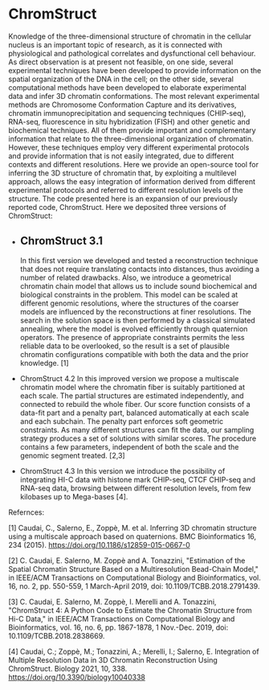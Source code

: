 # ChromStruct
Knowledge of the three-dimensional structure of chromatin in the cellular nucleus is an important topic of research, as it is connected with physiological and pathological correlates and dysfunctional cell behaviour. As direct observation is at present not feasible, on one side, several experimental techniques have been developed to provide information on the spatial organization of the DNA in the cell; on the other side, several computational methods have been developed to elaborate experimental data and infer 3D chromatin conformations. The most relevant experimental methods are Chromosome Conformation Capture and its derivatives, chromatin immunoprecipitation and sequencing techniques (CHIP-seq), RNA-seq, fluorescence in situ hybridization (FISH) and other genetic and biochemical techniques. All of them provide important and complementary information that relate to the three-dimensional organization of chromatin. However, these techniques employ very different experimental protocols and provide information that is not easily integrated, due to different contexts and different resolutions. Here we provide an open-source tool for inferring the 3D structure of chromatin that, by exploiting a multilevel approach, allows the easy integration of information derived from different experimental protocols and referred to different resolution levels of the structure. The code presented here is an expansion of our previously reported code, ChromStruct. 
Here we deposited three versions of ChromStruct:

- ## ChromStruct 3.1
  In this first version we developed and tested a reconstruction technique that does not require translating contacts into distances, thus avoiding a number of related drawbacks. Also, we introduce a geometrical chromatin chain model that allows us to include sound biochemical and biological constraints in the problem. This model can be scaled at different genomic resolutions, where the structures of the coarser models are influenced by the reconstructions at finer resolutions. The search in the solution space is then performed by a classical simulated annealing, where the model is evolved efficiently through quaternion operators. The presence of appropriate constraints permits the less reliable data to be overlooked, so the result is a set of plausible chromatin configurations compatible with both the data and the prior knowledge. [1]
  
- ChromStruct 4.2 In this improved version we propose a multiscale chromatin model where the chromatin fiber is suitably partitioned at each scale. The partial structures are estimated independently, and connected to rebuild the whole fiber. Our score function consists of a data-fit part and a penalty part, balanced automatically at each scale and each subchain. The penalty part enforces soft geometric constraints. As many different structures can fit the data, our sampling strategy produces a set of solutions with similar scores. The procedure contains a few parameters, independent of both the scale and the genomic segment treated. [2,3]
  
- ChromStruct 4.3 In this version we introduce the possibility of integrating HI-C data with histone mark CHIP-seq, CTCF CHIP-seq and RNA-seq data, browsing between different resolution levels, from few kilobases up to Mega-bases [4]. 

Refernces:

[1] Caudai, C., Salerno, E., Zoppè, M. et al. Inferring 3D chromatin structure using a multiscale approach based on quaternions. BMC Bioinformatics 16, 234 (2015). https://doi.org/10.1186/s12859-015-0667-0

[2] C. Caudai, E. Salerno, M. Zoppè and A. Tonazzini, "Estimation of the Spatial Chromatin Structure Based on a Multiresolution Bead-Chain Model," in IEEE/ACM Transactions on Computational Biology and Bioinformatics, vol. 16, no. 2, pp. 550-559, 1 March-April 2019, doi: 10.1109/TCBB.2018.2791439.

[3] C. Caudai, E. Salerno, M. Zoppè, I. Merelli and A. Tonazzini, "ChromStruct 4: A Python Code to Estimate the Chromatin Structure from Hi-C Data," in IEEE/ACM Transactions on Computational Biology and Bioinformatics, vol. 16, no. 6, pp. 1867-1878, 1 Nov.-Dec. 2019, doi: 10.1109/TCBB.2018.2838669.

[4] Caudai, C.; Zoppè, M.; Tonazzini, A.; Merelli, I.; Salerno, E. Integration of Multiple Resolution Data in 3D Chromatin Reconstruction Using ChromStruct. Biology 2021, 10, 338. https://doi.org/10.3390/biology10040338
